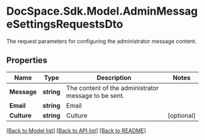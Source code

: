 # DocSpace.Sdk.Model.AdminMessageSettingsRequestsDto
The request parameters for configuring the administrator message content.

## Properties

Name | Type | Description | Notes
------------ | ------------- | ------------- | -------------
**Message** | **string** | The content of the administrator message to be sent. | 
**Email** | **string** | Email | 
**Culture** | **string** | Culture | [optional] 

[[Back to Model list]](../README.md#documentation-for-models) [[Back to API list]](../README.md#documentation-for-api-endpoints) [[Back to README]](../README.md)

